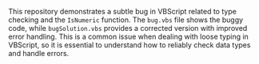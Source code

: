 This repository demonstrates a subtle bug in VBScript related to type checking and the `IsNumeric` function. The `bug.vbs` file shows the buggy code, while `bugSolution.vbs` provides a corrected version with improved error handling.  This is a common issue when dealing with loose typing in VBScript, so it is essential to understand how to reliably check data types and handle errors.